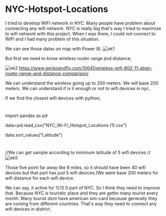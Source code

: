 # NYC-Hotspot-Locations

I tried to develop WIFI network in NYC. Many people have problem about connecting any wifi network. NYC is really big that's way I tried to maximize to wifi network with this project. When I was there, I could not connect to WIFI and I had many problem of this situation.

We can see those datas on map with Power BI.
![ek1](https://user-images.githubusercontent.com/78299757/208173702-a9758f79-11ae-48e0-b569-70300a00d78e.png)

But first we need to know wireless router range and distance;

![ek2](https://user-images.githubusercontent.com/78299757/208182020-5daad478-e84d-4d1b-bcf5-37818d2a2c62.png)
https://www.geckoandfly.com/10041/wireless-wifi-802-11-abgn-router-range-and-distance-comparison/

We can understand the wireless going up to 200 meters. We will base 200 meters. We can understand if is it enough or not to wifi devices in nyc.

If we find the closest wifi devices with python;
#
import pandas as pd

data=pd.read_csv("NYC_Wi-Fi_Hotspot_Locations (1).csv")

data.sort_values("Latitude")
#
//We can get sample according to minimum latitude of 5 wifi devices //
![ek5](https://user-images.githubusercontent.com/78299757/208243325-25995dc8-c1d2-45c0-8b89-edbc68651050.png)

Those five point far away like 8 miles, so it should have been 40 wifi devices but that part has just 5 wifi devices.(We were base 200 meters for wifi distance for each wifi device.

We can say, it active for %12.5 part of NYC. So I think they need to improve that. Because NYC is touristic place and they are gettin many tourist every month. Many tourist dont have american sim-card because generally they are coming from different countries. That's way they need to connect any wifi devices in district. 

